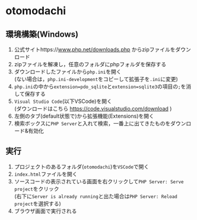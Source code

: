 # otomodachi
## 環境構築(Windows)
1. 公式サイトhttps://www.php.net/downloads.php からzipファイルをダウンロード
2. zipファイルを解凍し，任意のフォルダにphpフォルダを保存する
3. ダウンロードしたファイルから`php.ini`を開く  
   (ない場合は，`php.ini-development`をコピーして拡張子を`.ini`に変更)
6. `php.ini`の中から`extension=pdo_sqlite`と`extension=sqlite3`の項目の`;`を消して保存する
7. `Visual Studio Code`(以下VSCode)を開く  
   (ダウンロードはこちら https://code.visualstudio.com/download )
9. 左側のタブ(default状態で)から拡張機能(Extensions)を開く
10. 検索ボックスに`PHP Server`と入れて検索，一番上に出てきたものをダウンロード&有効化

## 実行
1. プロジェクトのあるフォルダ(`otomodachi`)を`VSCode`で開く
2. `index.html`ファイルを開く
3. ソースコードの表示されている画面を右クリックして`PHP Server: Serve project`をクリック  
   (右下に`Server is already running`と出た場合は`PHP Server: Reload project`を選択する)
5. ブラウザ画面で実行される
